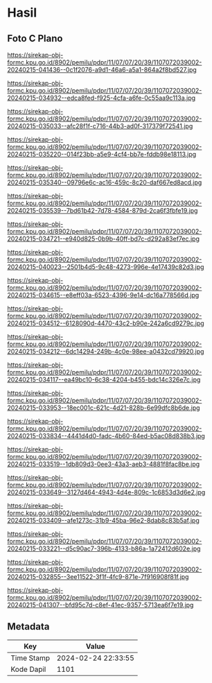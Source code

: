 # Hasil

## Foto C Plano

https://sirekap-obj-formc.kpu.go.id/8902/pemilu/pdpr/11/07/07/20/39/1107072039002-20240215-041436--0c1f2076-a9d1-46a6-a5a1-864a2f8bd527.jpg

https://sirekap-obj-formc.kpu.go.id/8902/pemilu/pdpr/11/07/07/20/39/1107072039002-20240215-034932--edca8fed-f925-4cfa-a6fe-0c55aa9c113a.jpg

https://sirekap-obj-formc.kpu.go.id/8902/pemilu/pdpr/11/07/07/20/39/1107072039002-20240215-035033--afc28f1f-c716-44b3-ad0f-317379f72541.jpg

https://sirekap-obj-formc.kpu.go.id/8902/pemilu/pdpr/11/07/07/20/39/1107072039002-20240215-035220--014f23bb-a5e9-4cf4-bb7e-fddb98e18113.jpg

https://sirekap-obj-formc.kpu.go.id/8902/pemilu/pdpr/11/07/07/20/39/1107072039002-20240215-035340--09796e6c-ac16-459c-8c20-daf667ed8acd.jpg

https://sirekap-obj-formc.kpu.go.id/8902/pemilu/pdpr/11/07/07/20/39/1107072039002-20240215-035539--7bd61b42-7d78-4584-879d-2ca6f3fbfe19.jpg

https://sirekap-obj-formc.kpu.go.id/8902/pemilu/pdpr/11/07/07/20/39/1107072039002-20240215-034721--e940d825-0b9b-40ff-bd7c-d292a83ef7ec.jpg

https://sirekap-obj-formc.kpu.go.id/8902/pemilu/pdpr/11/07/07/20/39/1107072039002-20240215-040023--2501b4d5-9c48-4273-996e-4e17439c82d3.jpg

https://sirekap-obj-formc.kpu.go.id/8902/pemilu/pdpr/11/07/07/20/39/1107072039002-20240215-034615--e8eff03a-6523-4396-9e14-dc16a778566d.jpg

https://sirekap-obj-formc.kpu.go.id/8902/pemilu/pdpr/11/07/07/20/39/1107072039002-20240215-034512--6128090d-4470-43c2-b90e-242a6cd9279c.jpg

https://sirekap-obj-formc.kpu.go.id/8902/pemilu/pdpr/11/07/07/20/39/1107072039002-20240215-034212--6dc14294-249b-4c0e-98ee-a0432cd79920.jpg

https://sirekap-obj-formc.kpu.go.id/8902/pemilu/pdpr/11/07/07/20/39/1107072039002-20240215-034117--ea49bc10-6c38-4204-b455-bdc14c326e7c.jpg

https://sirekap-obj-formc.kpu.go.id/8902/pemilu/pdpr/11/07/07/20/39/1107072039002-20240215-033953--18ec001c-621c-4d21-828b-6e99dfc8b6de.jpg

https://sirekap-obj-formc.kpu.go.id/8902/pemilu/pdpr/11/07/07/20/39/1107072039002-20240215-033834--4441d4d0-fadc-4b60-84ed-b5ac08d838b3.jpg

https://sirekap-obj-formc.kpu.go.id/8902/pemilu/pdpr/11/07/07/20/39/1107072039002-20240215-033519--1db809d3-0ee3-43a3-aeb3-4881f8fac8be.jpg

https://sirekap-obj-formc.kpu.go.id/8902/pemilu/pdpr/11/07/07/20/39/1107072039002-20240215-033649--3127d464-4943-4d4e-809c-1c6853d3d6e2.jpg

https://sirekap-obj-formc.kpu.go.id/8902/pemilu/pdpr/11/07/07/20/39/1107072039002-20240215-033409--afe1273c-31b9-45ba-96e2-8dab8c83b5af.jpg

https://sirekap-obj-formc.kpu.go.id/8902/pemilu/pdpr/11/07/07/20/39/1107072039002-20240215-033221--d5c90ac7-396b-4133-b86a-1a72412d602e.jpg

https://sirekap-obj-formc.kpu.go.id/8902/pemilu/pdpr/11/07/07/20/39/1107072039002-20240215-032855--3ee11522-3f1f-4fc9-871e-7f916908f81f.jpg

https://sirekap-obj-formc.kpu.go.id/8902/pemilu/pdpr/11/07/07/20/39/1107072039002-20240215-041307--bfd95c7d-c8ef-41ec-9357-5713ea6f7e19.jpg


## Metadata

| Key        | Value               |
| ---------- | ------------------- |
| Time Stamp | 2024-02-24 22:33:55 |
| Kode Dapil | 1101                |



